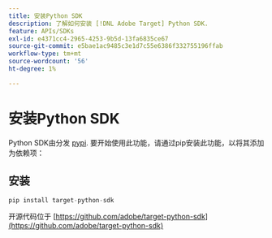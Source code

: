 ```yaml
---
title: 安装Python SDK
description: 了解如何安装 [!DNL Adobe Target] Python SDK.
feature: APIs/SDKs
exl-id: e4371cc4-2965-4253-9b5d-13fa6835ce67
source-git-commit: e5bae1ac9485c3e1d7c55e6386f332755196ffab
workflow-type: tm+mt
source-wordcount: '56'
ht-degree: 1%

---
```


# 安装Python SDK

Python SDK由分发 [pypi](https://pypi.org/project/target-python-sdk). 要开始使用此功能，请通过pip安装此功能，以将其添加为依赖项：

## 安装

```python {line-numbers="true"}
pip install target-python-sdk
```

开源代码位于 [https://github.com/adobe/target-python-sdk](https://github.com/adobe/target-python-sdk)
